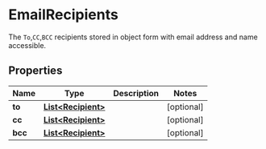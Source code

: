 

# EmailRecipients

The `To`,`CC`,`BCC` recipients stored in object form with email address and name accessible.
## Properties

Name | Type | Description | Notes
------------ | ------------- | ------------- | -------------
**to** | [**List&lt;Recipient&gt;**](Recipient) |  |  [optional]
**cc** | [**List&lt;Recipient&gt;**](Recipient) |  |  [optional]
**bcc** | [**List&lt;Recipient&gt;**](Recipient) |  |  [optional]



